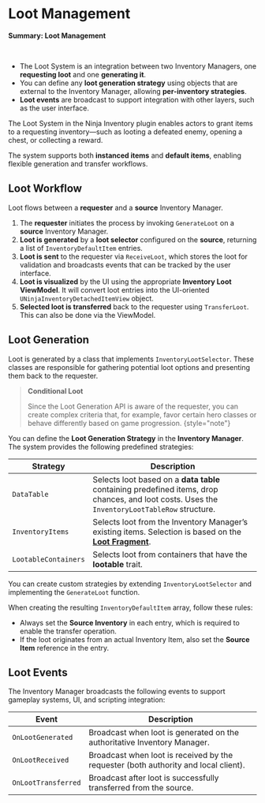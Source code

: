 # Loot Management
<primary-label ref="inventory"/>

<tldr>
    <p><b>Summary: Loot Management</b></p>
    <br/>
    <ul>
        <li>The Loot System is an integration between two Inventory Managers, one <b>requesting loot</b> and one <b>generating it</b>.</li>
        <li>You can define any <b>loot generation strategy</b> using objects that are external to the Inventory Manager, allowing <b>per-inventory strategies</b>.</li>
        <li><b>Loot events</b> are broadcast to support integration with other layers, such as the user interface.</li>
    </ul>
</tldr>

The Loot System in the Ninja Inventory plugin enables actors to grant items to a requesting inventory—such as looting a
defeated enemy, opening a chest, or collecting a reward.

The system supports both **instanced items** and **default items**, enabling flexible generation and transfer workflows.

## Loot Workflow

Loot flows between a **requester** and a **source** Inventory Manager.

1. The **requester** initiates the process by invoking `GenerateLoot` on a **source** Inventory Manager.
2. **Loot is generated** by a **loot selector** configured on the **source**, returning a list of `InventoryDefaultItem` entries.
3. **Loot is sent** to the requester via `ReceiveLoot`, which stores the loot for validation and broadcasts events that can be tracked by the user interface.
4. **Loot is visualized** by the UI using the appropriate **Inventory Loot ViewModel**. It will convert loot entries into the UI-oriented `UNinjaInventoryDetachedItemView` object.
5. **Selected loot is transferred** back to the requester using `TransferLoot`. This can also be done via the ViewModel.

## Loot Generation

Loot is generated by a class that implements `InventoryLootSelector`. These classes are responsible for
gathering potential loot options and presenting them back to the requester.

> **Conditional Loot**
>
> Since the Loot Generation API is aware of the requester, you can create complex criteria that, for example,
> favor certain hero classes or behave differently based on game progression.
{style="note"}

You can define the **Loot Generation Strategy** in the **Inventory Manager**. The system provides the following
predefined strategies:

| Strategy             | Description                                                                                                                                   |
|----------------------|-----------------------------------------------------------------------------------------------------------------------------------------------|
| `DataTable`          | Selects loot based on a **data table** containing predefined items, drop chances, and loot costs. Uses the `InventoryLootTableRow` structure. |
| `InventoryItems`     | Selects loot from the Inventory Manager’s existing items. Selection is based on the **[Loot Fragment](inv_fragment_loot.md)**.                |
| `LootableContainers` | Selects loot from containers that have the **lootable** trait.                                                                                |

You can create custom strategies by extending `InventoryLootSelector` and implementing the `GenerateLoot` function.

When creating the resulting `InventoryDefaultItem` array, follow these rules:

- Always set the **Source Inventory** in each entry, which is required to enable the transfer operation.
- If the loot originates from an actual Inventory Item, also set the **Source Item** reference in the entry.

## Loot Events

The Inventory Manager broadcasts the following events to support gameplay systems, UI, and scripting integration:

| Event               | Description                                                                         |
|---------------------|-------------------------------------------------------------------------------------|
| `OnLootGenerated`   | Broadcast when loot is generated on the authoritative Inventory Manager.            |
| `OnLootReceived`    | Broadcast when loot is received by the requester (both authority and local client). |
| `OnLootTransferred` | Broadcast after loot is successfully transferred from the source.                   |
